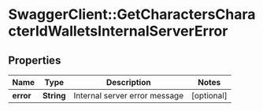 # SwaggerClient::GetCharactersCharacterIdWalletsInternalServerError

## Properties
Name | Type | Description | Notes
------------ | ------------- | ------------- | -------------
**error** | **String** | Internal server error message | [optional] 


